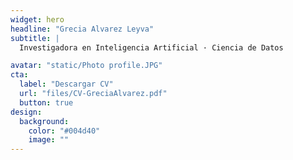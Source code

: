 ```yaml
---
widget: hero
headline: "Grecia Alvarez Leyva"
subtitle: |
  Investigadora en Inteligencia Artificial · Ciencia de Datos

avatar: "static/Photo profile.JPG"
cta:
  label: "Descargar CV"
  url: "files/CV-GreciaAlvarez.pdf"
  button: true
design:
  background:
    color: "#004d40"
    image: ""
---
```

